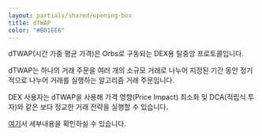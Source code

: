 ```yaml
---
layout: partials/shared/opening-box
title: dTWAP
color: "#B01EE6"
---
```


dTWAP(시간 가중 평균 가격)은 Orbs로 구동되는 DEX용 탈중앙 프로토콜입니다.

dTWAP는 하나의 거래 주문을 여러 개의 소규모 거래로 나누어 지정된 기간 동안 정기적으로 나누어 거래를 실행하는 알고리즘 거래 주문입니다.

DEX 사용자는 dTWAP을 사용해 가격 영향(Price Impact) 최소화 및 DCA(적립식 투자)와 같은 보다 정교한 거래 전략을 실행할 수 있습니다.

[여기](https://medium.com/@orbskorea/orbs-l3%EB%A5%BC-%ED%99%9C%EC%9A%A9%ED%95%9C-twap-%EC%86%8C%EA%B0%9C-58376f537940)서 세부내용을 확인하실 수 있습니다.